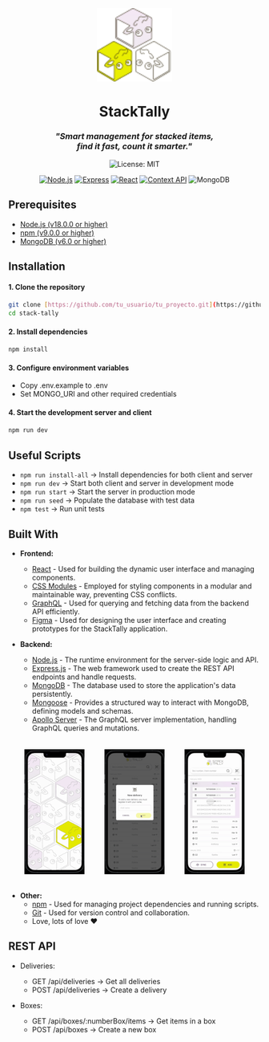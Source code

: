 <div align="center">
  <img src="./client/src/assets/Icons/StackTally logo.svg" width="150" alt="StackTally logo">
  <h1> StackTally </h1>

  <h3><i>"Smart management for stacked items,<br/> find it fast, count it smarter."</i></h3>

![License: MIT](https://img.shields.io/badge/License-MIT-blueviolet.svg)

[![Node.js](https://img.shields.io/badge/node.js-6DA55F?style=for-the-badge&logo=node.js&logoColor=white)](https://nodejs.org/)
[![Express](https://img.shields.io/badge/express.js-%23404d59.svg?style=for-the-badge&logo=express&logoColor=%2361DAFB)](https://expressjs.com/)
[![React](https://img.shields.io/badge/react-%2320232a.svg?style=for-the-badge&logo=react&logoColor=%2361DAFB)](https://reactjs.org/)
[![Context API](https://img.shields.io/badge/contextapi-%2320232a.svg?style=for-the-badge&logo=react&logoColor=%2361DAFB)](https://reactjs.org/docs/context.html)
![MongoDB](https://img.shields.io/badge/MongoDB-%234ea94b.svg?style=for-the-badge&logo=mongodb&logoColor=white)

</div>

## Prerequisites

- [Node.js (v18.0.0 or higher)](https://nodejs.org/en/download/)
- [npm (v9.0.0 or higher)](https://nodejs.org/en/download/)
- [MongoDB (v6.0 or higher)](https://www.mongodb.com/try/download/community)

## Installation

#### 1. **Clone the repository**

   ```bash
   git clone [https://github.com/tu_usuario/tu_proyecto.git](https://github.com/tu_usuario/tu_proyecto.git)
   cd stack-tally
   ```
#### 2. **Install dependencies**

   ```bash
   npm install
   ```

#### 3. **Configure environment variables**

  * Copy .env.example to .env
  * Set MONGO_URI and other required credentials

#### 4. **Start the development server and client**

   ```bash
   npm run dev
   ```
## Useful Scripts
* `npm run install-all` → Install dependencies for both client and server
* `npm run dev` → Start both client and server in development mode
* `npm run start` → Start the server in production mode
* `npm run seed` → Populate the database with test data
* `npm test` → Run unit tests

## Built With

*   **Frontend:**
    *   [React](https://reactjs.org/) - Used for building the dynamic user interface and managing components.
    *   [CSS Modules](https://github.com/css-modules/css-modules) - Employed for styling components in a modular and maintainable way, preventing CSS conflicts.
    *   [GraphQL](https://graphql.org/) - Used for querying and fetching data from the backend API efficiently.
    *   [Figma](https://www.figma.com/) - Used for designing the user interface and creating prototypes for the StackTally application.

*   **Backend:**
    *   [Node.js](https://nodejs.org/) - The runtime environment for the server-side logic and API.
    *   [Express.js](https://expressjs.com/) - The web framework used to create the REST API endpoints and handle requests.
    *   [MongoDB](https://www.mongodb.com/) - The database used to store the application's data persistently.
    *   [Mongoose](https://mongoosejs.com/) - Provides a structured way to interact with MongoDB, defining models and schemas.
    *   [Apollo Server](https://www.apollographql.com/docs/apollo-server/) - The GraphQL server implementation, handling GraphQL queries and mutations.


<div style="display: flex; justify-content: center; gap: 40px; padding: 20px">
  <img src="./client/src/assets/StackTally%20demo-gif/StackTallydemo-gif-1-.gif" width="120">
  <img src="./client/src/assets/StackTally%20demo-gif/StackTallydemo-gif-2-.gif" width="120">
  <img src="./client/src/assets/StackTally%20demo-gif/StackTallydemo-gif-3-.gif" width="120">
</div>

*   **Other:**
    *   [npm](https://www.npmjs.com/) - Used for managing project dependencies and running scripts.
    *   [Git](https://git-scm.com/) - Used for version control and collaboration.
    *   Love, lots of love ♥️

## REST API
   * Deliveries:

     * GET /api/deliveries → Get all deliveries
     * POST /api/deliveries → Create a delivery
   * Boxes:

     * GET /api/boxes/:numberBox/items → Get items in a box
     * POST /api/boxes → Create a new box
